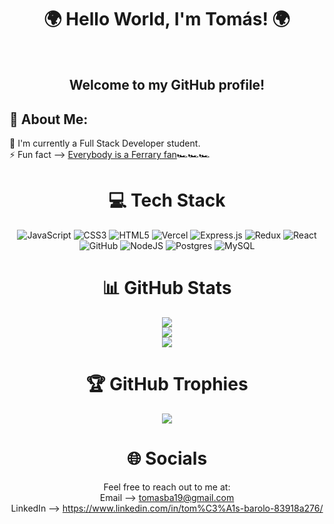 <div align="center" > <h1>  🌍 Hello World, I'm Tomás! 🌍 </h1><br>
<h2>Welcome to my GitHub profile!</h2>
</div>

## 💫 About Me:
🔭 I'm currently a Full Stack Developer student.<br> ⚡ Fun fact --> [Everybody is a Ferrary fan](https://www.youtube.com/watch?v=TXD1hfP4Ep4)🏎️🏎️🏎️



<div align="center" >   <h1> 💻 Tech Stack </h1>
  
![JavaScript](https://img.shields.io/badge/javascript-%23323330.svg?style=for-the-badge&logo=javascript&logoColor=%23F7DF1E) ![CSS3](https://img.shields.io/badge/css3-%231572B6.svg?style=for-the-badge&logo=css3&logoColor=white) ![HTML5](https://img.shields.io/badge/html5-%23E34F26.svg?style=for-the-badge&logo=html5&logoColor=white) ![Vercel](https://img.shields.io/badge/vercel-%23000000.svg?style=for-the-badge&logo=vercel&logoColor=white) ![Express.js](https://img.shields.io/badge/express.js-%23404d59.svg?style=for-the-badge&logo=express&logoColor=%2361DAFB) ![Redux](https://img.shields.io/badge/redux-%23593d88.svg?style=for-the-badge&logo=redux&logoColor=white) ![React](https://img.shields.io/badge/react-%2320232a.svg?style=for-the-badge&logo=react&logoColor=%2361DAFB) ![GitHub](https://img.shields.io/badge/GitHub-%23121011.svg?style=for-the-badge&logo=github&logoColor=white) ![NodeJS](https://img.shields.io/badge/node.js-6DA55F?style=for-the-badge&logo=node.js&logoColor=white) ![Postgres](https://img.shields.io/badge/postgres-%23316192.svg?style=for-the-badge&logo=postgresql&logoColor=white) ![MySQL](https://img.shields.io/badge/mysql-%2300f.svg?style=for-the-badge&logo=mysql&logoColor=white)

  </div>
  
<div align="center" >   <h1> 📊 GitHub Stats </h1>
  
![](https://github-readme-stats.vercel.app/api?username=tomasba19&theme=dark&hide_border=false&include_all_commits=true&count_private=true)<br/>
![](https://github-readme-streak-stats.herokuapp.com/?user=tomasba19&theme=dark&hide_border=false)<br/>
![](https://github-readme-stats.vercel.app/api/top-langs/?username=tomasba19&theme=dark&hide_border=false&include_all_commits=true&count_private=true&layout=compact)
  </div>

<div align="center" >   <h1> 🏆 GitHub Trophies </h1>
  
![](https://github-profile-trophy.vercel.app/?username=tomasba19&theme=juicyfresh&no-frame=false&no-bg=true&margin-w=4)
</div>

<div align="center" >   <h1> 🌐 Socials </h1>
  
Feel free to reach out to me at:<br>
Email --> tomasba19@gmail.com<br>
LinkedIn --> https://www.linkedin.com/in/tom%C3%A1s-barolo-83918a276/

</div>
